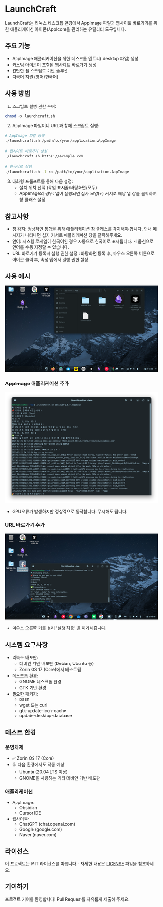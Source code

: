 # LaunchCraft

LaunchCraft는 리눅스 데스크톱 환경에서 AppImage 파일과 웹사이트 바로가기를 위한 애플리케이션 아이콘(AppIcon)을 관리하는 유틸리티 도구입니다.

## 주요 기능

- AppImage 애플리케이션을 위한 데스크톱 엔트리(.desktop 파일) 생성
- 커스텀 아이콘이 포함된 웹사이트 바로가기 생성
- 간단한 쉘 스크립트 기반 솔루션
- 다국어 지원 (영어/한국어)

## 사용 방법

1. 스크립트 실행 권한 부여:
```bash
chmod +x launchcraft.sh
```

2. AppImage 파일이나 URL과 함께 스크립트 실행:
```bash
# AppImage 파일 등록
./launchcraft.sh /path/to/your/application.AppImage

# 웹사이트 바로가기 생성
./launchcraft.sh https://example.com

# 한국어로 실행
./launchcraft.sh -l ko /path/to/your/application.AppImage
```

3. 대화형 프롬프트를 통해 다음 설정:
   - 설치 위치 선택 (작업 표시줄/바탕화면/모두)
   - AppImage의 경우: 앱이 실행되면 십자 모양(+) 커서로 해당 앱 창을 클릭하여 창 클래스 설정

## 참고사항

- 창 감지: 정상적인 통합을 위해 애플리케이션 창 클래스를 감지해야 합니다. 안내 메시지가 나타나면 십자 커서로 애플리케이션 창을 클릭해주세요.
- 언어: 시스템 로케일이 한국어인 경우 자동으로 한국어로 표시됩니다. -l 옵션으로 언어를 수동 지정할 수 있습니다.
- URL 바로가기 등록시 실행 권한 설정 : 바탕화면 등록 후, 마우스 오른쪽 버튼으로 아이콘 클릭 후, 속성 탭에서 실행 권한 설정

## 사용 예시
![등록된 예시](docs/images/desktop.png)

### AppImage 애플리케이션 추가
![AppImage GPU 오류 예시](docs/images/appimage-gpu-errors-ko.png)
* GPU오류가 발생하지만 정상적으로 동작합니다. 무시해도 됩니다.

### URL 바로가기 추가
![등록된 URL 실행권한이 없는 예시](docs/images/url-permission.png)
* 마우스 오른쪽 키를 눌러 '실행 허용' 을 허가해줍니다.


## 시스템 요구사항

- 리눅스 배포판:
  - 데비안 기반 배포판 (Debian, Ubuntu 등)
  - Zorin OS 17 (Core)에서 테스트됨
- 데스크톱 환경:
  - GNOME 데스크톱 환경
  - GTK 기반 환경
- 필요한 패키지:
  - bash
  - wget 또는 curl
  - gtk-update-icon-cache
  - update-desktop-database

## 테스트 환경

### 운영체제
- ✅ Zorin OS 17 (Core)
- 👍 다음 환경에서도 작동 예상:
  - Ubuntu (20.04 LTS 이상)
  - GNOME을 사용하는 기타 데비안 기반 배포판

### 애플리케이션
- AppImage:
  - Obsidian
  - Cursor IDE
- 웹사이트:
  - ChatGPT (chat.openai.com)
  - Google (google.com)
  - Naver (naver.com)

## 라이선스

이 프로젝트는 MIT 라이선스를 따릅니다 - 자세한 내용은 [LICENSE](LICENSE) 파일을 참조하세요.

## 기여하기

프로젝트 기여를 환영합니다! Pull Request를 자유롭게 제출해 주세요.
